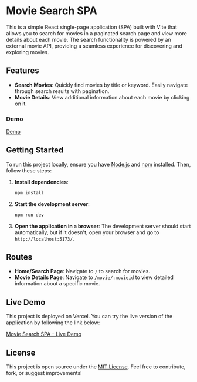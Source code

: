 # Movie Search SPA

This is a simple React single-page application (SPA) built with Vite that allows you to search for movies in a paginated search page and view more details about each movie. The search functionality is powered by an external movie API, providing a seamless experience for discovering and exploring movies.

## Features

- **Search Movies**: Quickly find movies by title or keyword. Easily navigate through search results with pagination.
- **Movie Details**: View additional information about each movie by clicking on it.

### Demo
[Demo](https://github.com/cubanducko/mews-frontend-challenge/assets/6534054/9f107b48-e9c6-49be-ab63-a5c59be7df1b)


## Getting Started

To run this project locally, ensure you have [Node.js](https://nodejs.org/) and [npm](https://www.npmjs.com/) installed. Then, follow these steps:

1. **Install dependencies**:

   ```bash
   npm install
   ```

2. **Start the development server**:

   ```bash
   npm run dev
   ```

3. **Open the application in a browser**:
   The development server should start automatically, but if it doesn't, open your browser and go to `http://localhost:5173/`.

## Routes

- **Home/Search Page**: Navigate to `/` to search for movies.
- **Movie Details Page**: Navigate to `/movie/:movieid` to view detailed information about a specific movie.

## Live Demo

This project is deployed on Vercel. You can try the live version of the application by following the link below:

[Movie Search SPA - Live Demo](https://mews-frontend-challenge.vercel.app/) <!-- Replace with your Vercel project URL -->

## License

This project is open source under the [MIT License](LICENSE). Feel free to contribute, fork, or suggest improvements!
